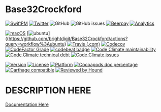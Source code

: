 # Base32Crockford

[![SwiftPM](https://img.shields.io/badge/SPM-Linux%20%7C%20iOS%20%7C%20macOS%20%7C%20watchOS%20%7C%20tvOS-success?logo=swift)](https://swift.org)
[![Twitter](https://img.shields.io/badge/twitter-@brightdigit-blue.svg?style=flat)](http://twitter.com/brightdigit)
![GitHub](https://img.shields.io/github/license/brightdigit/Base32Crockford)
![GitHub issues](https://img.shields.io/github/issues/brightdigit/Base32Crockford)
[![Beerpay](https://img.shields.io/beerpay/brightdigit/Base32Crockford.svg?maxAge=2592000)](https://beerpay.io/brightdigit/Base32Crockford)
[![Analytics](https://ga-beacon.appspot.com/UA-33667276-5/brightdigit/Base32Crockford?flat&useReferer)](https://github.com/igrigorik/ga-beacon)

[![macOS](https://github.com/brightdigit/Base32Crockford/workflows/macOS/badge.svg)](https://github.com/brightdigit/Base32Crockford/actions?query=workflow%3AmacOS)
[![ubuntu](https://github.com/brightdigit/Base32Crockford/workflows/ubuntu/badge.svg)]((https://github.com/brightdigit/Base32Crockford/actions?query=workflow%3Aubuntu)
[![Travis (.com)](https://img.shields.io/travis/com/brightdigit/Base32Crockford?logo=travis)](https://travis-ci.com/brightdigit/Base32Crockford)
[![Codecov](https://img.shields.io/codecov/c/github/brightdigit/Base32Crockford)](https://codecov.io/gh/brightdigit/Base32Crockford)
[![CodeFactor Grade](https://img.shields.io/codefactor/grade/github/brightdigit/Base32Crockford)](https://www.codefactor.io/repository/github/brightdigit/base32crockford)
[![codebeat badge](https://codebeat.co/badges/4f86fb90-f8de-40c5-ab63-e6069cde5002)](https://codebeat.co/projects/github-com-brightdigit-Base32Crockford-master)
[![Code Climate maintainability](https://img.shields.io/codeclimate/maintainability/brightdigit/Base32Crockford)](https://codeclimate.com/github/brightdigit/Base32Crockford)
[![Code Climate technical debt](https://img.shields.io/codeclimate/tech-debt/brightdigit/Base32Crockford?label=debt)](https://codeclimate.com/github/brightdigit/Base32Crockford)
[![Code Climate issues](https://img.shields.io/codeclimate/issues/brightdigit/Base32Crockford)](https://codeclimate.com/github/brightdigit/Base32Crockford)

[![Version](https://img.shields.io/cocoapods/v/Base32Crockford.svg?style=flat)](https://cocoapods.org/pods/Base32Crockford)
[![License](https://img.shields.io/cocoapods/l/Base32Crockford.svg?style=flat)](https://cocoapods.org/pods/Base32Crockford)
[![Platform](https://img.shields.io/cocoapods/p/Base32Crockford.svg?style=flat)](https://cocoapods.org/pods/Base32Crockford)
[![Cocoapods doc percentage](https://img.shields.io/cocoapods/metrics/doc-percent/Base32Crockford)](https://cocoapods.org/pods/Base32Crockford)
[![Carthage compatible](https://img.shields.io/badge/Carthage-compatible-4BC51D.svg?style=flat)](https://github.com/Carthage/Carthage)
[![Reviewed by Hound](https://img.shields.io/badge/Reviewed_by-Hound-8E64B0.svg)](https://houndci.com)

# DESCRIPTION HERE

[Documentation Here](/docs/README.md)

